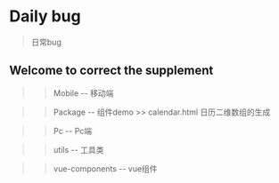 # Daily bug

> 日常bug

## Welcome to correct the supplement

>> Mobile -- 移动端

>> Package -- 组件demo
    >> calendar.html  日历二维数组的生成

>> Pc -- Pc端

>> utils -- 工具类

>> vue-components -- vue组件